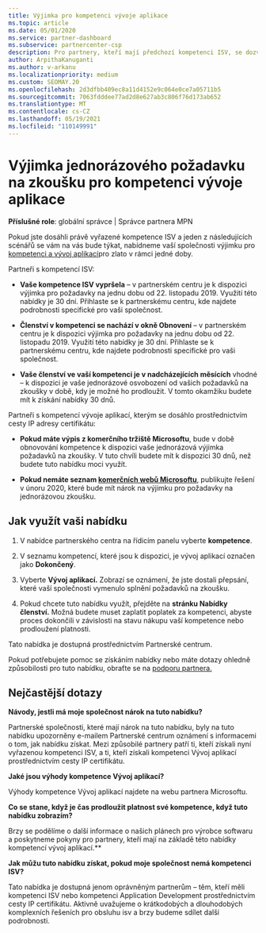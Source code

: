```yaml
---
title: Výjimka pro kompetenci vývoje aplikace
ms.topic: article
ms.date: 05/01/2020
ms.service: partner-dashboard
ms.subservice: partnercenter-csp
description: Pro partnery, kteří mají předchozí kompetenci ISV, se dozvíte, jak získat jedinou výjimku pro požadavky na zkoušky pro kompetenci vývoje aplikací.
author: ArpithaKanuganti
ms.author: v-arkanu
ms.localizationpriority: medium
ms.custom: SEOMAY.20
ms.openlocfilehash: 2d3dfbb409ec8a11d4152e9c064e0ce7a05711b5
ms.sourcegitcommit: 7063fdddee77ad2d8e627ab3c806f76d173ab652
ms.translationtype: MT
ms.contentlocale: cs-CZ
ms.lasthandoff: 05/19/2021
ms.locfileid: "110149991"
---
```

# <a name="one-time-exam-requirements-exemption-for-the-application-development-competency"></a>Výjimka jednorázového požadavku na zkoušku pro kompetenci vývoje aplikace

**Příslušné role**: globální správce | Správce partnera MPN

Pokud jste dosáhli právě vyřazené kompetence ISV a jeden z následujících scénářů se vám na vás bude týkat, nabídneme vaší společnosti výjimku pro [kompetenci a vývoj aplikací](https://partner.microsoft.com/membership/application-development-competency)pro zlato v rámci jedné doby. 

Partneři s kompetencí ISV:

- **Vaše kompetence ISV vypršela** – v partnerském centru je k dispozici výjimka pro požadavky na jednu dobu od 22. listopadu 2019. Využití této nabídky je 30 dní. Přihlaste se k partnerskému centru, kde najdete podrobnosti specifické pro vaši společnost.

- **Členství v kompetenci se nachází v okně Obnovení** – v partnerském centru je k dispozici výjimka pro požadavky na jednu dobu od 22. listopadu 2019. Využití této nabídky je 30 dní. Přihlaste se k partnerskému centru, kde najdete podrobnosti specifické pro vaši společnost.

- **Vaše členství ve vaší kompetenci je v nadcházejících měsících** vhodné – k dispozici je vaše jednorázové osvobození od vašich požadavků na zkoušky v době, kdy je možné ho prodloužit. V tomto okamžiku budete mít k získání nabídky 30 dnů.

Partneři s kompetencí vývoje aplikací, kterým se dosáhlo prostřednictvím cesty IP adresy certifikátu:

- **Pokud máte výpis z komerčního tržiště Microsoftu**, bude v době obnovování kompetence k dispozici vaše jednorázová výjimka požadavků na zkoušky. V tuto chvíli budete mít k dispozici 30 dnů, než budete tuto nabídku moci využít.

- **Pokud nemáte seznam [komerčních webů Microsoftu](https://azure.microsoft.com/overview/commercial-marketplace/)**, publikujte řešení v únoru 2020, které bude mít nárok na výjimku pro požadavky na jednorázovou zkoušku.

## <a name="how-to-take-advantage-of-your-offer"></a>Jak využít vaši nabídku

1. V nabídce partnerského centra na řídicím panelu vyberte **kompetence**.
2. V seznamu kompetencí, které jsou k dispozici, je vývoj aplikací označen jako **Dokončený**.

3. Vyberte **Vývoj aplikací.** Zobrazí se oznámení, že jste dostali přepsání, které vaší společnosti vymenulo splnění požadavků na zkoušku. 

4. Pokud chcete tuto nabídku využít, přejděte na **stránku Nabídky členství.** Možná budete muset zaplatit poplatek za kompetenci, abyste proces dokončili v závislosti na stavu nákupu vaší kompetence nebo prodloužení platnosti. 

Tato nabídka je dostupná prostřednictvím Partnerské centrum.

Pokud potřebujete pomoc se získáním nabídky nebo máte dotazy ohledně způsobilosti pro tuto nabídku, obraťte se na [podporu partnera.](https://partner.microsoft.com/Support) 

## <a name="frequently-asked-questions"></a>Nejčastější dotazy

**Návody, jestli má moje společnost nárok na tuto nabídku?**

Partnerské společnosti, které mají nárok na tuto nabídku, byly na tuto nabídku upozorněny e-mailem Partnerské centrum oznámení s informacemi o tom, jak nabídku získat. Mezi způsobilé partnery patří ti, kteří získali nyní vyřazenou kompetenci ISV, a ti, kteří získali kompetenci Vývoj aplikací prostřednictvím cesty IP certifikátu. 

**Jaké jsou výhody kompetence Vývoj aplikací?**

Výhody kompetence Vývoj aplikací najdete na webu partnera Microsoftu. 

**Co se stane, když je čas prodloužit platnost své kompetence, když tuto nabídku zobrazím?** 

Brzy se podělíme o další informace o našich plánech pro výrobce softwaru a poskytneme pokyny pro partnery, kteří mají na základě této nabídky kompetencí vývoj aplikací.**  

**Jak můžu tuto nabídku získat, pokud moje společnost nemá kompetenci ISV?**

Tato nabídka je dostupná jenom oprávněným partnerům – těm, kteří měli kompetenci ISV nebo kompetenci Application Development prostřednictvím cesty IP certifikátu. Aktivně uvažujeme o krátkodobých a dlouhodobých komplexních řešeních pro obsluhu isv a brzy budeme sdílet další podrobnosti. 


